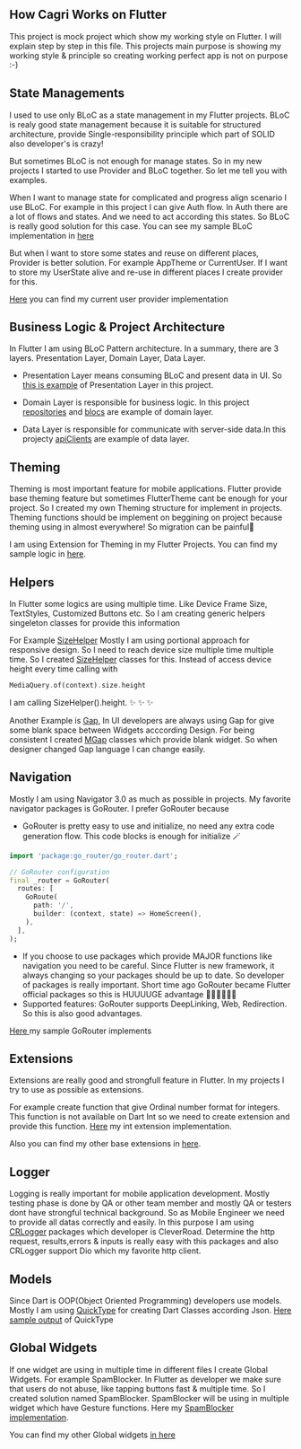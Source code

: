 ## How Cagri Works on Flutter

This project is mock project which show my working style on Flutter. I will explain step by step in this file. This projects main purpose is showing my working style & principle so creating working perfect app is not on purpose :-) 


## State Managements

I used to use only BLoC as a state management in my Flutter projects. BLoC is realy good state management because it is suitable for structured architecture, provide Single-responsibility principle which part of SOLID also developer's is crazy!

But sometimes BLoC is not enough for manage states. So in my new projects I started to use Provider and BLoC together. So let me tell you with examples.

When I want to manage state for complicated and progress align scenario I use BLoC. For example in this project I can give Auth flow. In Auth there are a lot of flows and states. And we need to act according this states. So BLoC is really good solution for this case. 
You can see my sample BLoC implementation in [here](https://github.com/guccisekspir/how_cagri_works_in_flutterr/tree/main/lib/blocs/auth_bloc/bloc)

But when I want to store some states and reuse on different places, Provider is better solution. For example AppTheme or CurrentUser. If I want to store my UserState alive and re-use in different places I create provider for this.

[Here](https://github.com/guccisekspir/how_cagri_works_in_flutterr/blob/main/lib/providers/current_user_provider.dart) you can find my current user provider implementation

## Business Logic & Project Architecture

In Flutter I am using BLoC Pattern architecture. In a summary, there are 3 layers. Presentation Layer, Domain Layer, Data Layer. 

- Presentation Layer means consuming BLoC and present data in UI. So [this is example](https://github.com/guccisekspir/how_cagri_works_in_flutterr/blob/main/lib/pages/auth_page/auth_page.dart) of Presentation Layer in this project.

- Domain Layer is responsible for business logic. In this project [repositories](https://github.com/guccisekspir/how_cagri_works_in_flutterr/blob/main/lib/data/auth_repository.dart) and [blocs](https://github.com/guccisekspir/how_cagri_works_in_flutterr/tree/main/lib/blocs/auth_bloc/bloc) are example of domain layer.

- Data Layer is responsible for communicate with server-side data.In this projecty [apiClients](https://github.com/guccisekspir/how_cagri_works_in_flutterr/blob/main/lib/data/auth_api_client.dart) are example of data layer.


## Theming

Theming is most important feature for mobile applications. Flutter provide base theming feature but sometimes FlutterTheme cant be enough for your project. So I created my own Theming structure for implement in projects. Theming functions should be implement on beggining on project because theming using in almost everywhere! So migration can be painful🥵

I am using Extension for Theming in my Flutter Projects. You can find my sample logic in [here](https://github.com/guccisekspir/how_cagri_works_in_flutterr/blob/main/lib/theming/theming.dart).

## Helpers

In Flutter some logics are using multiple time. Like Device Frame Size, TextStyles, Customized Buttons etc. So I am creating generic helpers singeleton classes for provide this information

For Example [SizeHelper](https://github.com/guccisekspir/how_cagri_works_in_flutterr/blob/main/lib/theming/m_size.dart)
Mostly I am using portional approach for responsive design. So I need to reach device size multiple time multiple time. So I created [SizeHelper](https://github.com/guccisekspir/how_cagri_works_in_flutterr/blob/main/lib/theming/m_size.dart) classes for this. Instead of access device height every time calling with 
```dart
MediaQuery.of(context).size.height
```
I am calling SizeHelper().height. ✨ ✨ ✨

Another Example is [Gap](https://github.com/guccisekspir/how_cagri_works_in_flutterr/blob/main/lib/theming/m_gap.dart),
In UI developers are always using Gap for give some blank space between Widgets acccording Design. For being consistent I created [MGap](https://github.com/guccisekspir/how_cagri_works_in_flutterr/blob/main/lib/theming/m_gap.dart) classes which provide blank widget. So when designer changed Gap language I can change easily. 


## Navigation

Mostly I am using Navigator 3.0 as much as possible in projects. My favorite navigator packages is GoRouter. I prefer GoRouter because 

- GoRouter is pretty easy to use and initialize, no need any extra code generation flow. This code blocks is enough for initialize 🪄
```dart
import 'package:go_router/go_router.dart';

// GoRouter configuration
final _router = GoRouter(
  routes: [
    GoRoute(
      path: '/',
      builder: (context, state) => HomeScreen(),
    ),
  ],
);
```
- If you choose to use packages which provide MAJOR functions like navigation you need to be careful. Since Flutter is new framework, it always changing so your packages should be up to date. So developer of packages is really important. Short time ago GoRouter became Flutter official packages so this is HUUUUGE advantage 💪🏼💪🏼💪🏼
- Supported features: GoRouter supports DeepLinking, Web, Redirection. So this is also good advantages.

 [Here ](https://github.com/guccisekspir/how_cagri_works_in_flutterr/blob/main/lib/utils/router.dart)my sample GoRouter implements



## Extensions

Extensions are really good and strongfull feature in Flutter. In my projects I try to use as possible as extensions. 

For example create function that give Ordinal number format for integers. This function is not available on Dart Int so we need to create extension and provide this function.
[Here](https://github.com/guccisekspir/how_cagri_works_in_flutterr/blob/main/lib/extensions/int_ext.dart) my int extension implementation.


Also you can find my other base extensions in [here](https://github.com/guccisekspir/how_cagri_works_in_flutterr/tree/main/lib/extensions).

## Logger

Logging is really important for mobile application development. Mostly testing phase is done by QA or other team member and mostly QA or testers dont have strongful technical background. So as Mobile Engineer we need to provide all datas correctly and easily. In this purpose I am using [CRLogger](https://github.com/guccisekspir/how_cagri_works_in_flutterr/blob/e2e1474b64422661d849b1304f7028917520d141/lib/main.dart#LL19C43-L19C43) packages which developer is CleverRoad. Determine the http request, results,errors & inputs is really easy with this packages and also CRLogger support Dio which my favorite http client. 

## Models

Since Dart is OOP(Object Oriented Programming) developers use models. Mostly I am using [QuickType](https://app.quicktype.io/) for creating Dart Classes according Json. [Here sample output](https://github.com/guccisekspir/how_cagri_works_in_flutterr/blob/main/lib/models/kipss_user.dart) of QuickType

## Global Widgets

If one widget are using in multiple time in different files I create Global Widgets. For example SpamBlocker. In Flutter as developer we make sure that users do not abuse, like tapping buttons fast & multiple time. So I created solution named SpamBlocker. SpamBlocker will be using in multiple widget which have Gesture functions. Here my [SpamBlocker implementation](https://github.com/guccisekspir/how_cagri_works_in_flutterr/blob/main/lib/global/widgets/spam_blocker.dart).

You can find my other Global widgets [in here](https://github.com/guccisekspir/how_cagri_works_in_flutterr/tree/main/lib/global/widgets)

